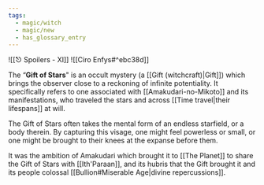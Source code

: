 ```yaml
---
tags:
  - magic/witch
  - magic/new
  - has_glossary_entry
---
```


![[⎋ Spoilers - XI]]
![[Ciro Enfys#^ebc38d]]

The “**Gift of Stars**" is an occult mystery (a [[Gift (witchcraft)|Gift]]) which brings the observer close to a reckoning of infinite potentiality. It specifically refers to one associated with [[Amakudari-no-Mikoto]] and its manifestations, who traveled the stars and across [[Time travel|their lifespans]] at will.  

The Gift of Stars often takes the mental form of an endless starfield, or a body therein. By capturing this visage, one might feel powerless or small, or one might be brought to their knees at the expanse before them. 

It was the ambition of Amakudari which brought it to [[The Planet]] to share the Gift of Stars with [[Ith'Paraan]], and its hubris that the Gift brought it and its people colossal [[Bullion#Miserable Age|divine repercussions]]. 




